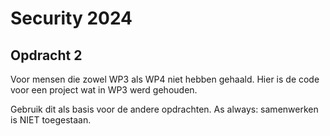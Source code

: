 # Security 2024
## Opdracht 2

Voor mensen die zowel WP3 als WP4 niet hebben gehaald. Hier is de code voor een project wat in WP3 werd gehouden.

Gebruik dit als basis voor de andere opdrachten. As always: samenwerken is NIET toegestaan.
